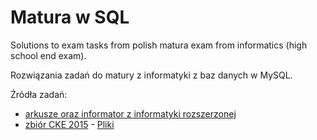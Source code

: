 # Matura w SQL
Solutions to exam tasks from polish matura exam from informatics (high school end exam).

Rozwiązania zadań do matury z informatyki z baz danych w MySQL.

Źródła zadań:
- [arkusze oraz informator z informatyki rozszerzonej](https://arkusze.pl/informatyka-matura-poziom-rozszerzony/)
- [zbiór CKE 2015](https://cke.gov.pl/images/_EGZAMIN_MATURALNY_OD_2015/Materialy/Zbiory_zadan/Matura_Zbi%C3%B3r_zada%C5%84_Informatyka.pdf) - [Pliki](https://lodz.oke.gov.pl/lodz.oke.gov.pl/wp-content/uploads/2022/10/inf-pr-dane.zip)
